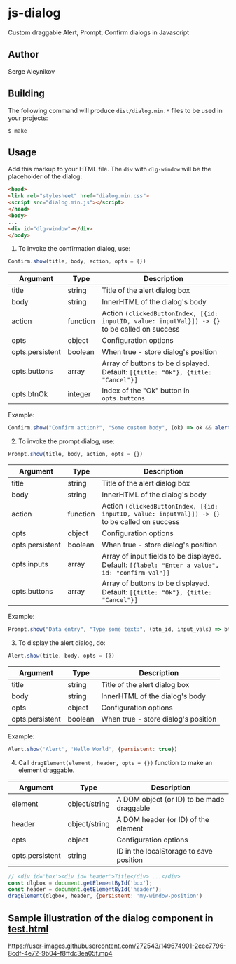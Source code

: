 # js-dialog
Custom draggable Alert, Prompt, Confirm dialogs in Javascript

## Author

Serge Aleynikov <saleyn at gmail dot com>

## Building

The following command will produce `dist/dialog.min.*` files to be used in your projects:
```
$ make
```

## Usage

Add this markup to your HTML file. The `div` with `dlg-window` will be the placeholder of
the dialog:
```html
<head>
<link rel="stylesheet" href="dialog.min.css">
<script src="dialog.min.js"></script>
</head>
<body>
...
<div id="dlg-window"></div>
</body>
```

1. To invoke the confirmation dialog, use:
```javascript
Confirm.show(title, body, action, opts = {})
```
| Argument        | Type     | Description                            |
| --------------- | -------- | -----------------------------------    |
| title           | string   | Title of the alert dialog box          |
| body            | string   | InnerHTML of the dialog's body         |
| action          | function | Action `(clickedButtonIndex, [{id: inputID, value: inputVal}]) -> {}` to be called on success |
| opts            | object   | Configuration options                  |
| opts.persistent | boolean  | When true - store dialog's position    |
| opts.buttons    | array    | Array of buttons to be displayed. Default: `[{title: "Ok"}, {title: "Cancel"}]` |
| opts.btnOk      | integer  | Index of the "Ok" button in `opts.buttons` |

Example:
```javascript
Confirm.show("Confirm action?", "Some custom body", (ok) => ok && alert('OK pressed!'))
```

2. To invoke the prompt dialog, use:
```javascript
Prompt.show(title, body, action, opts = {})
```
| Argument        | Type     | Description                            |
| --------------- | -------- | -----------------------------------    |
| title           | string   | Title of the alert dialog box          |
| body            | string   | InnerHTML of the dialog's body         |
| action          | function | Action `(clickedButtonIndex, [{id: inputID, value: inputVal}]) -> {}` to be called on success |
| opts            | object   | Configuration options                  |
| opts.persistent | boolean  | When true - store dialog's position    |
| opts.inputs     | array    | Array of input fields to be displayed. Default: `[{label: "Enter a value", id: "confirm-val"}]` |
| opts.buttons    | array    | Array of buttons to be displayed. Default: `[{title: "Ok"}, {title: "Cancel"}]` |

Example:
```javascript
Prompt.show("Data entry", "Type some text:", (btn_id, input_vals) => btn_id==0 && alert('Entered: ' + inputvals[0].value))
```

3. To display the alert dialog, do:
```javascript
Alert.show(title, body, opts = {})
```
| Argument        | Type    | Description                         |
| --------------- | ------- | ----------------------------------- |
| title           | string  | Title of the alert dialog box       |
| body            | string  | InnerHTML of the dialog's body      |
| opts            | object  | Configuration options               |
| opts.persistent | boolean | When true - store dialog's position |

Example:
```javascript
Alert.show('Alert', 'Hello World', {persistent: true})
```
4. Call `dragElement(element, header, opts = {})` function to make an element draggable.

| Argument        | Type          | Description                               |
| --------------- | ------------- | ----------------------------------------- |
| element         | object/string | A DOM object (or ID) to be made draggable |
| header          | object/string | A DOM header (or ID) of the element       |
| opts            | object        | Configuration options                     |
| opts.persistent | string        | ID in the localStorage to save position   |

```javascript
// <div id='box'><div id='header'>Title</div> ...</div>
const dlgbox = document.getElementById('box');
const header = document.getElementById('header');
dragElement(dlgbox, header, {persistent: 'my-window-position')
```
## Sample illustration of the dialog component in [test.html](https://github.com/saleyn/js-dialog/blob/main/test.html)

https://user-images.githubusercontent.com/272543/149674901-2cec7796-8cdf-4e72-9b04-f8ffdc3ea05f.mp4


